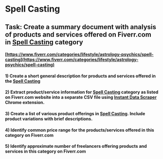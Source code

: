 # Spell Casting
## Task: Create a summary document with analysis of products and services offered on Fiverr.com in [Spell Casting](https://www.fiverr.com/categories/lifestyle/astrology-psychics/spell-casting) category
#### [https://www.fiverr.com/categories/lifestyle/astrology-psychics/spell-casting](https://www.fiverr.com/categories/lifestyle/astrology-psychics/spell-casting)
#### 1) Create a short general description for products and services offered in the [Spell Casting](https://www.fiverr.com/categories/lifestyle/astrology-psychics/spell-casting)
#### 2) Extract product/service information for [Spell Casting](https://www.fiverr.com/categories/lifestyle/astrology-psychics/spell-casting) category as listed on Fiverr.com website into a separate CSV file using [Instant Data Scraper](https://chrome.google.com/webstore/detail/instant-data-scraper/ofaokhiedipichpaobibbnahnkdoiiah) Chrome extension.
#### 3) Create a list of various product offerings in [Spell Casting](https://www.fiverr.com/categories/lifestyle/astrology-psychics/spell-casting). Include product variations with brief descriptions.
#### 4) Identify common price range for the products/services offered in this category on Fiverr.com
#### 5) Identify approximate number of freelancers offering products and services in this category on Fiverr.com
